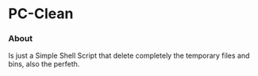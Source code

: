 # PC-Clean
### About
Is just a Simple Shell Script that delete completely the temporary files and bins, also the perfeth.
